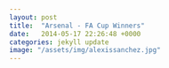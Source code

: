 ```yaml
---
layout: post
title:  "Arsenal - FA Cup Winners"
date:   2014-05-17 22:26:48 +0000
categories: jekyll update
image: "/assets/img/alexissanchez.jpg"
---
```




<div class="content-2014">
</div>
